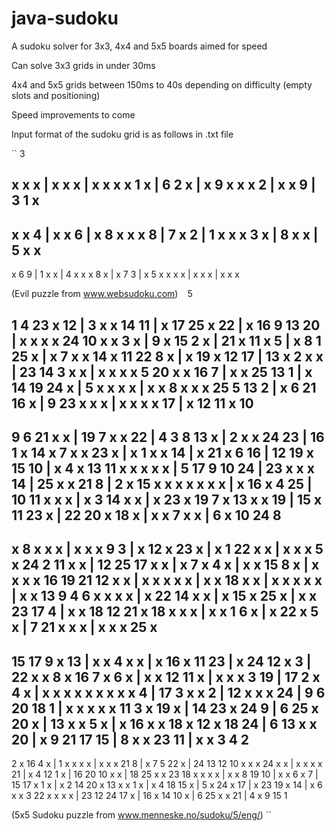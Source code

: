 java-sudoku
===========

A sudoku solver for 3x3, 4x4 and 5x5 boards aimed for speed

Can solve 3x3 grids in under 30ms

4x4 and 5x5 grids between 150ms to 40s depending on difficulty (empty slots and positioning)

Speed improvements to come

Input format of the sudoku grid is as follows in .txt file

``
3

x x x | x x x | x x x
x 1 x | 6 2 x | x 9 x
x x 2 | x x 9 | 3 1 x
---------------------
x x 4 | x x 6 | x 8 x
x x 8 | 7 x 2 | 1 x x
x 3 x | 8 x x | 5 x x
---------------------
x 6 9 | 1 x x | 4 x x
x 8 x | x 7 3 | x 5 x
x x x | x x x | x x x

(Evil puzzle from www.websudoku.com)
``
``
5

 1  4 23  x 12 |  3  x  x 14 11 |  x 17 25  x 22 |  x 16  9 13 20 |  x  x  x  x 24 
10  x  x  3  x |  9  x 15  2  x | 21  x 11  x  5 |  x  8  1 25  x |  x  7  x  x 14 
 x 11 22  8  x |  x 19  x 12 17 | 13  x  2  x  x | 23 14  3  x  x |  x  x  x  x  5 
20  x  x 16  7 |  x  x 25 13  1 |  x 14 19 24  x |  5  x  x  x  x |  x  x  8  x  x 
 x 25  5 13  2 |  x  6 21 16  x |  9 23  x  x  x |  x  x  x  x 17 |  x 12 11  x 10 
----------------------------------------------------------------------------------
 9  6 21  x  x | 19  7  x  x 22 |  4  3  8 13  x |  2  x  x 24 23 | 16  1  x 14  x 
 7  x  x 23  x |  x  1  x  x 14 |  x 21  x  6 16 | 12 19  x 15 10 |  x  4  x 13 11 
 x  x  x  x  x |  5 17  9 10 24 | 23  x  x  x 14 | 25  x  x 21  8 |  2  x 15  x  x 
 x  x  x  x  x |  x 16  x  4 25 | 10 11  x  x  x |  x  3 14  x  x |  x 23  x 19  7 
 x 13  x  x 19 | 15  x 11 23  x | 22 20  x 18  x |  x  x  7  x  x |  6  x 10 24  8 
----------------------------------------------------------------------------------
 x  8  x  x  x |  x  x  x  9  3 |  x 12  x 23  x |  x  1 22  x  x |  x  x  x  5  x 
24  2 11  x  x | 12 25 17  x  x |  x  7  x  4  x |  x  x 15  8  x |  x  x  x  x 16 
19 21 12  x  x |  x  x  x  x  x |  x  x 18  x  x |  x  x  x  x  x |  x  x 13  9  4 
 6  x  x  x  x |  x 22 14  x  x |  x 15  x 25  x |  x  x 23 17  4 |  x  x 18 12 21 
 x 18  x  x  x |  x  x  1  6  x |  x 22  x  5  x |  7 21  x  x  x |  x  x  x 25  x 
----------------------------------------------------------------------------------
15 17  9  x 13 |  x  x  4  x  x |  x 16  x 11 23 |  x 24 12  x  3 | 22  x  x  8  x 
16  7  x  6  x |  x  x 12 11  x |  x  x  x  3 19 | 17  2  x  4  x |  x  x  x  x  x 
 x  x  x  x  4 | 17  3  x  x  2 | 12  x  x  x 24 |  9  6 20 18  1 |  x  x  x  x  x 
11  3  x 19  x | 14 23  x 24  9 |  6 25  x 20  x | 13  x  x  5  x |  x 16  x  x 18 
 x 12  x 18 24 |  6 13  x  x 20 |  x  9 21 17 15 |  8  x  x 23 11 |  x  x  3  4  2 
----------------------------------------------------------------------------------
 2  x 16  4  x |  1  x  x  x  x |  x  x  x 21  8 |  x  7  5 22  x | 24 13 12 10  x 
 x  x 24  x  x |  x  x  x  x 21 |  x  4 12  1  x | 16 20 10  x  x | 18 25  x  x 23 
18  x  x  x  x |  x  x  8 19 10 |  x  x  6  x  7 | 15 17  x  1  x |  x  2 14 20  x 
13  x  x  1  x |  x  4 18 15  x |  5  x 24  x 17 |  x 23 19  x 14 |  x  6  x  x  3 
22  x  x  x  x | 23 12 24 17  x | 16  x 14 10  x |  6 25  x  x 21 |  4  x  9 15  1 

(5x5 Sudoku puzzle from www.menneske.no/sudoku/5/eng/)
``
